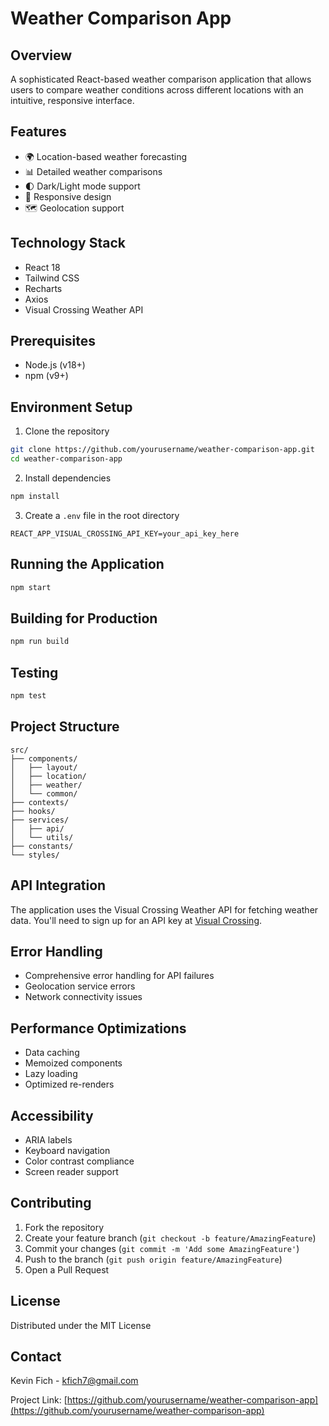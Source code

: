 # Weather Comparison App

## Overview
A sophisticated React-based weather comparison application that allows users to compare weather conditions across different locations with an intuitive, responsive interface.

## Features
- 🌍 Location-based weather forecasting
- 📊 Detailed weather comparisons
- 🌓 Dark/Light mode support
- 📱 Responsive design
- 🗺️ Geolocation support

## Technology Stack
- React 18
- Tailwind CSS
- Recharts
- Axios
- Visual Crossing Weather API

## Prerequisites
- Node.js (v18+)
- npm (v9+)

## Environment Setup
1. Clone the repository
```bash
git clone https://github.com/yourusername/weather-comparison-app.git
cd weather-comparison-app
```

2. Install dependencies
```bash
npm install
```

3. Create a `.env` file in the root directory
```
REACT_APP_VISUAL_CROSSING_API_KEY=your_api_key_here
```

## Running the Application
```bash
npm start
```

## Building for Production
```bash
npm run build
```

## Testing
```bash
npm test
```

## Project Structure
```
src/
├── components/
│   ├── layout/
│   ├── location/
│   ├── weather/
│   └── common/
├── contexts/
├── hooks/
├── services/
│   ├── api/
│   └── utils/
├── constants/
└── styles/
```

## API Integration
The application uses the Visual Crossing Weather API for fetching weather data. You'll need to sign up for an API key at [Visual Crossing](https://www.visualcrossing.com/).

## Error Handling
- Comprehensive error handling for API failures
- Geolocation service errors
- Network connectivity issues

## Performance Optimizations
- Data caching
- Memoized components
- Lazy loading
- Optimized re-renders

## Accessibility
- ARIA labels
- Keyboard navigation
- Color contrast compliance
- Screen reader support

## Contributing
1. Fork the repository
2. Create your feature branch (`git checkout -b feature/AmazingFeature`)
3. Commit your changes (`git commit -m 'Add some AmazingFeature'`)
4. Push to the branch (`git push origin feature/AmazingFeature`)
5. Open a Pull Request

## License
Distributed under the MIT License

## Contact
Kevin Fich - kfich7@gmail.com

Project Link: [https://github.com/yourusername/weather-comparison-app](https://github.com/yourusername/weather-comparison-app)